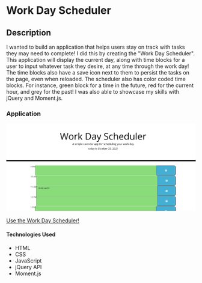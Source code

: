 # Work Day Scheduler

## Description 
I wanted to build an application that helps users stay on track with tasks they may need to complete! I did this by creating the "Work Day Scheduler". This application will display the current day, along with time blocks for a user to input whatever task they desire, at any time through the work day! The time blocks also have a save icon next to them to persist the tasks on the page, even when reloaded. The scheduler also has color coded time blocks. For instance, green block for a time in the future, red for the current hour, and grey for the past! I was also able to showcase my skills with jQuery and Moment.js.

### Application 
![alt text](./assets/images/work-day.png)

[Use the Work Day Scheduler!](https://davidjaguilar104.github.io/work-day-scheduler/)

#### Technologies Used
* HTML
* CSS
* JavaScript
* jQuery API
* Moment.js